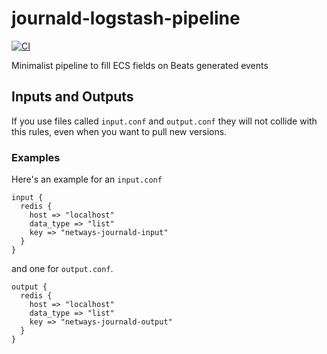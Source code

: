 # journald-logstash-pipeline

[![CI](https://github.com/widhalmt/journald-logstash-pipeline/workflows/Logstash%20Syntax/badge.svg?event=push)](https://github.com/widhalmt/journald-logstash-pipeline/actions?query=workflow%3A%22Logstash+Syntax%22)

Minimalist pipeline to fill ECS fields on Beats generated events

## Inputs and Outputs ##

If you use files called `input.conf` and `output.conf` they will not collide with this rules, even when you want to pull new versions.

### Examples ###

Here's an example for an `input.conf`

```
input {
  redis {
    host => "localhost"
    data_type => "list"
    key => "netways-journald-input"
  }
}
```

and one for `output.conf`.

```
output {
  redis {
    host => "localhost"
    data_type => "list"
    key => "netways-journald-output"
  }
}
```

